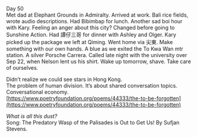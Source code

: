 Day 50  
Met dad at Elephant Grounds in Admiralty. Arrived at work. Bali rice fields, wrote audio descriptions. Had Bibimbap for lunch. Another sad boi hour with Kary. Feeling an anger about this city? Changed before going to Sunshine Action. Had 譚仔三哥 for dinner with Ashley and Olger. Kary picked up the package we left at Qiming. Went home via 尖東. Make something with our own hands. A blue as we exited the To Kwa Wan mtr station. A silver Porsche Carrera. Called late night with the university over Sep 22, when Nelson lent us his shirt. Wake up tomorrow, shave. Take care of ourselves.

Didn’t realize we could see stars in Hong Kong.  
The problem of human division. It’s about shared conversation topics. Conversational economy.   
[https://www.poetryfoundation.org/poems/44333/the-to-be-forgotten](https://www.poetryfoundation.org/poems/44333/the-to-be-forgotten)

*What is all this dust?*   
Song: The Predatory Wasp of the Palisades is Out to Get Us\! By Sufjan Stevens.